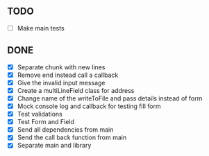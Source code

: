 ## TODO
  - [ ] Make main tests

## DONE
  - [x] Separate chunk with new lines
  - [x] Remove end instead call a callback
  - [x] Give the invalid input message 
  - [x] Create a multiLineField class for address
  - [x] Change name of the writeToFile and pass details instead of form
  - [x] Mock console log and callback for testing fill form
  - [x] Test validations 
  - [x] Test Form and Field
  - [x] Send all dependencies from main
  - [x] Send the call back function from main
  - [x] Separate main and library